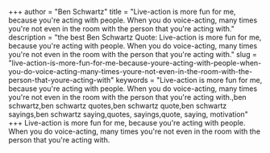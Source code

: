 +++
author = "Ben Schwartz"
title = "Live-action is more fun for me, because you're acting with people. When you do voice-acting, many times you're not even in the room with the person that you're acting with."
description = "the best Ben Schwartz Quote: Live-action is more fun for me, because you're acting with people. When you do voice-acting, many times you're not even in the room with the person that you're acting with."
slug = "live-action-is-more-fun-for-me-because-youre-acting-with-people-when-you-do-voice-acting-many-times-youre-not-even-in-the-room-with-the-person-that-youre-acting-with"
keywords = "Live-action is more fun for me, because you're acting with people. When you do voice-acting, many times you're not even in the room with the person that you're acting with.,ben schwartz,ben schwartz quotes,ben schwartz quote,ben schwartz sayings,ben schwartz saying,quotes, sayings,quote, saying, motivation"
+++
Live-action is more fun for me, because you're acting with people. When you do voice-acting, many times you're not even in the room with the person that you're acting with.
